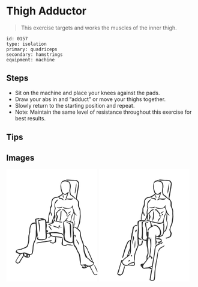 # Thigh Adductor
> This exercise targets and works the muscles of the inner thigh.

``` 
id: 0157 
type: isolation 
primary: quadriceps 
secondary: hamstrings 
equipment: machine 
``` 

## Steps

 - Sit on the machine and place your knees against the pads.
 - Draw your abs in and “adduct” or move your thighs together.
 - Slowly return to the starting position and repeat.
 - Note: Maintain the same level of resistance throughout this exercise for best results.

## Tips


## Images

<svg width="182pt" height="300" viewBox="0 0 182 225" xmlns="http://www.w3.org/2000/svg">
  <g fill="#FFF">
    <path d="M0 0h182v202.96c-1.79-4.28-3.53-8.78-6.77-12.2 1.82 5.29 4.64 10.17 6.77 15.35v3.13c-1.06.53-2.12 1.07-3.18 1.61-1.22-.93-2.88-1.47-3.59-2.92-2.38-4.42-4.64-8.9-7.29-13.16 2.97-1.26 6.69-2.66 7.43-6.23.68-1.74-1.38-2.79-2.21-4.02-2.47-7.13-5.73-13.94-8.96-20.75-1.91-4.36-3.24-10.56-8.9-11.27-.73-5.89-4.01-10.98-5.24-16.73-1.51-3.76-.41-8.01-2.07-11.72-.94-2.38-3.27-3.67-5.16-5.19 1.72-4.54 4.4-8.81 4.91-13.73.43-4.41 1.46-8.84.9-13.29-.54-4.59.39-9.42-1.7-13.74-1.94-3.76-1.31-8.03-1.6-12.08-.84-2.75-2.93-4.83-4.64-7.04.7-3.3 1.5-6.58 2.01-9.91.81-6.71 2.76-13.28 2.87-20.08-.34-3.72-3.66-7-7.52-6.77-6.34-.04-12.72-1.42-19.02-.4.69.51 1.4 1.02 2.11 1.51 5.27-.41 10.54.42 15.81.32 3.94-.49 7.68 3.4 6.82 7.29-1.2 9.72-3.59 19.25-4.63 28.99-2.69-3.61-5.92-6.82-9.89-9-1.23-3.94-1.69-8.13-.78-12.2.91-4.27.72-9.3-2.33-12.71-2.15-2.46-6.08-1.33-8.15-3.86-2.28.97-4.91 1.35-6.88 2.92-4.86 7.48-2.49 17.22.9 24.79-3.81 2.35-7.39 5.49-11.99 6.08-3.54.27-7.03 2.07-8.6 5.37-1.64 2.62-1.14 5.8-1.42 8.72.05 2.9-2.08 5.16-2.67 7.89-.43 3.27 0 6.7-1.28 9.82-2.34 5.5-1.88 11.59-3.07 17.35-.89.23-1.78.47-2.66.7-.55-1.65-.26-4.09-2.11-4.96-3.78-1.82-7.93-3.65-12.24-2.82 1.15.62 2.33 1.18 3.54 1.69.37.14 1.12.43 1.49.57-2.38.63-4.76 1.29-7.12 2.02-.07 4.65 1.3 9.14 1.61 13.75.38 3.65.29 7.46 1.87 10.86.11-7.62.28-15.58-2.61-22.76 3.96-1.54 8.19-1.93 12.4-1.95 1.53 6.81.69 13.87 1.14 20.79-.21 5.45 1.44 10.98-.05 16.35-4.61 1.07-9.33 1.07-13.98.37-.27-1.45-.5-2.9-.78-4.35-.89 1.31-2.24 2.71-2.08 4.4.76 1.24 2.09 2.14 3.58 2.2 5.18.54 10.97.42 15.37-2.72 1.46-2.91.5-6.36.75-9.48 1.52-.31 3.05-.61 4.57-.9.83 1.92 1.8 3.77 2.89 5.56-1.92.79-3.82 1.63-5.6 2.7 2.72.34 4.92-1.29 6.92-2.86 2.72.79 5.46 1.53 8.25 2.06-.36 3.12 0 6.51-1.6 9.35-2.57 2.64-6.46 1.41-8.83-.82.79-.37 2.36-1.11 3.15-1.48-.18-.35-.53-1.04-.71-1.38-8.96 1.89-18.08 2.91-27.11 4.37-1.34.3-2.41 1.04-3.23 2.22 9.16-1.16 18.2-3.13 27.4-4.07.19.66.56 1.97.75 2.63 2.12.67 4.3 1.75 6.59 1.32 1.74-.47 3.24-1.51 4.81-2.36.22-3.4.22-6.82.07-10.23 4.19.31 8.32 1.08 12.46 1.73-.18 4.24-1.27 8.41-1.34 12.64 1.36 1.86 3.58 2.83 5.76 3.36 2.39.62 4.36-1.2 6.3-2.25 3.84.95 7.82 1.8 11.79 1.29-3.96-1.44-8.2-2.29-12.42-2.23-2.84.95-6.7 3.02-8.84-.3 0-4.64.95-9.52-1.15-13.89-4.93-1.05-9.94-1.76-14.98-1.96-2.67-.27-5.74-.59-7.72-2.57-.04-1.19-.04-2.39 0-3.58 3.95.01 7.92-.3 11.86.1 2.93.62 5.81 1.51 8.84 1.42 1.49 1.24 2.94 2.53 4.37 3.85.13 3.49-.22 7.87 3.07 10.12 4.76 2.97 10.88 6.22 16.37 3.09.32 3.02.62 6.36 2.94 8.6 3.16 3.25 3.92 7.89 6.3 11.63 5.34 7.87 1.56 18.48 7.01 26.35 1.53-.35 3.04-.84 4.62-.9l.59.28c1.55.72 2.48 2.63.77 3.78-1.04-.6-1.98-1.37-2.99-1.98-1.06-.58-1.27 1.39-1.83 1.9 3.15 4.44 8.65 1.25 11.89-1.35 1.14.02 2.29.04 3.43.07 2.53 4.35 5.2 8.64 7.28 13.23 1.33 3.11 5.39 4.14 8.19 2.31V225H0V0m137.03 48.82l.74-.15c1.91-6.65 2.35-13.66 2.8-20.54-1.98 6.71-3.34 13.71-3.54 20.69M57.91 99.67c-.02 2.64.06 5.28.57 7.88-2.6-1.76-5.41.02-7.83 1.16-3.94 4.08-4.3 9.9-4.65 15.25-.04 4.47-2.27 8.61-2.05 13.11.15 5.86-.07 12.33-3.51 17.31-3.35 2.64-7.78 3.54-11.61 5.38-4.12.04-9.83.94-10.01 6.18 2.36 2.1 5.34 3.15 8.15 4.45-3.23 4.86-6.65 9.69-8.89 15.11 1.13 1.36 2.58 2.39 3.98 3.45 1.93-.84 4.69-.82 5.59-3.06 2.09-4.24 4.84-8.08 7.28-12.1 3.18 2.82 8.89 5.05 12.11 1.17.03-.72.09-2.16.13-2.87 2.32-1.11 5.81-1.93 5.96-5.07 1.85-6.58.37-13.76 3.36-20.07 1.96-4.1 3.6-8.37 4.01-12.93l.57 3.04c3.34-3.94.93-9.34.78-13.95-.23-7.43-1.39-14.76-1.94-22.15 2.1-.55 4.26-.86 6.44-.74-.1-.47-.32-1.43-.42-1.91-2.72.18-5.4.65-8.02 1.36z"/>
    <path d="M111.63 26.7c3.44-2.8 8.44-2.36 12.21-.45 1.17.51 2.05 1.53 2.27 2.82 1.5 4.48.94 9.34-.01 13.88.45 3.02.57 6.3 1.9 9.07 2.81 2.2 5.79 4.2 8.34 6.73 1.98 2.02 5.3 2.71 6.35 5.57 1.77 3.66-.49 7.97 1.43 11.58 1.7 3.49 3.3 7.24 2.7 11.23.44 6.83-.16 13.66-1.45 20.37-1.11 3.57-2.48 7.05-3.47 10.66-1.49-.82-2.98-1.64-4.49-2.42l.3-.7c-1.14.08-2.29.17-3.43.28 1.21-4.07-.92-7.85-.94-11.88l-.36 2.59c-1.29-.31-2.58-.63-3.87-.97 1.85-6.16 2.21-13.1 6.78-18.07-.65 4.02-.64 8.1-1.27 12.12-.43 2.84.56 5.72 2.01 8.13-.06 2.38-.22 4.75-.31 7.13 1.65-3.72 1.46-7.95-.66-11.45.4-2.95.81-5.91.69-8.89-.01-1.41-.26-3.05.92-4.11 1.14 1.52 2.71 2.56 4.47 3.25-1.86-2.43-4.48-4.38-5.48-7.38-1.19-3.31-2.25-6.67-3.56-9.93.58-1.22.93-2.51.84-3.87-1.99 2.24-3.4 5.39-6.54 6.21-4.98 1.28-9.93-.75-14.56-2.39 1.16 1.92 3.16 3.44 5.48 3.36 4.64.36 9.93.64 13.78-2.46 1.06 3.21 3.24 6.43 2.24 9.93-.22 2.63-2.41 4.38-3.31 6.72-.76 2.78-1.17 5.63-1.49 8.49-.28.74-.82 2.22-1.1 2.97-2.76-1.21-5.69-1.91-8.69-2.13 1.47-1.95 3.09-3.78 4.58-5.71-3.14-.05-4.28 3.42-5.83 5.56-2.54 1.08-5.03 3.37-4.37 6.42 1.1 8.15-.75 16.39.81 24.51-.94-2.34-1.93-5.74-5.04-5.82-3.9-.18-7.58-2.03-11.53-1.63-4.32.34-8.79-.39-12.97 1.05-1.65.58-3.4.65-5.12.64 1.01-.59 2.05-1.12 3.11-1.63.2-1.26.39-2.51.58-3.77-.36.19-1.09.58-1.45.77l-1.71-1.51c-.29-4.52 1.85-9.04-.14-13.41.72-.21 2.17-.63 2.9-.84 3.58 1.5 8.83 3.49 11.77-.13.05-.81.14-2.45.19-3.27 3.94 1.13 8.03 1.53 11.99 2.57 1.67.27 3.9 1.08 5.03-.67-3.58-.49-7.12-1.21-10.6-2.14-.74-3.08 1.24-5.72 1.77-8.62-.86-1.99-1.96-3.87-2.93-5.8 2.82-3.19 5.24-7.45 9.99-7.63-1.59-1.88-4.63-.93-6 .73-1.67 2.11-3.42 4.17-5.58 5.8.38 2.41 1.51 4.59 2.2 6.91-.83 2.92-2.04 5.78-1.48 8.91l-2.98-1.69c1.7-4.14 2.23-8.9.79-13.19-1.46-3.68 1.05-7.29 1.49-10.93-.54-2.22-2.1-4.34-1.5-6.72.36-4.57 4.8-6.97 6.78-10.75-7.34 2.05-9.42 11.66-6.78 17.98-1.56 3.94-2.26 8.2-1.52 12.39-.97 5.65-4.68 10.48-4.95 16.31-2.02.27-5.44 1.51-6.04-1.41.12-3.41 1.21-6.84.2-10.22.78-3.12 2.06-6.09 3.46-8.99.44 2.34 1.1 4.64 1.88 6.89.4-.13 1.19-.4 1.59-.53-1.14-2.17-.81-5.51-3.32-6.67.12-2.84.23-5.69.43-8.52 1.91-2.2 3.14-4.91 2.58-7.88-.63-4.61.91-9.86 5.38-11.98 2.45-.42 5.06-.25 7.2-1.78.49.95.95 1.92 1.4 2.89 3.24.19 6.18 1.44 8.88 3.18-.41-4.45-5.04-4-8.15-4.94-.89-1.16.44-2.29 1.45-2.68 2.1-1.21 4.25-2.44 5.75-4.41 1.35.49 2.71.95 4.08 1.41 1.67-.6 3.33-1.21 5-1.81-1.46 2.59-2.73 5.28-3.63 8.12 1.16.02 1.93-.48 2.31-1.51 1.61-3.59 1.94-7.61 3.97-11.04-3.29.68-5.27 5.06-9.17 4.21-4.41-1.56-4.84-6.78-5.89-10.65-.01-4.1-1.92-9.08 1.42-12.36m1.65 25c-.6 2.24-.63 4.72 1.44 6.17-.29-2.08.06-4.47-1.44-6.17m3.21 10.92c1.91-.63 3.66-2.49 5.8-1.97 3.98.81 9.35 1.99 12.01-2-4.44.93-8.92.57-13.39.34-2.28-.21-3.48 1.94-4.42 3.63m-15.65 14.16c.81 1.51 2.65 1.42 4.11 1.55 2.56.04 6.32.4 6.76-2.92-3.46 1.42-7.18 1.7-10.87 1.37m10.38 4.01l.07 1.32c.87.03 2.6.09 3.46.13 1.37 2.6 3.72 4.44 5.38 6.82 1.45 1.79-.63 4.57 1.61 5.9.12-.94.34-2.81.45-3.75.34-3.92-3.59-5.98-5.43-8.92-.94-2.3-3.66-1.2-5.54-1.5m-2.73 6.63c-.36 4.51-.04 9.18-1.44 13.55-.48 1.04.09 2.07.35 3.08 3.24-6.24 2.47-13.39 3.04-20.15-1.32.71-1.79 2.11-1.95 3.52m14.39 1.92c2.68-.57 4.76-2.46 6.47-4.48-2.95.06-4.74 2.45-6.47 4.48m3.35 1.02c-.75 1.56-.25 2.07 1.49 1.51.74-1.56.24-2.07-1.49-1.51m-3.67 4.86c1.48.28 2.66-1.96 2.21-3.22-1.44-.24-2.68 1.96-2.21 3.22m-39.65 14.45c2.25 2.08 5.12 3.28 8.07 3.99-1.99-2.45-4.6-4.88-8.07-3.99m9.77 3.49c2.82 3.7 8.21 3.01 11.91 5.41 2.34-1.35 5.14-1.02 7.64-1.9-2.27-.01-4.52.28-6.76.62-1.47-.93-3.05-1.61-4.75-1.98-2.6-.96-5.32-1.62-8.04-2.15m11.81 1.86c1.16 1.28 3.92-.19 3.13-1.9-1.07-1.32-3.66.39-3.13 1.9m-19.91-1.27c1.62 3.07 3.29 6.62 6.42 8.39-1.22-3.35-2.74-7.14-6.42-8.39z"/>
    <path d="M92.93 106.34c.51-3.35 1.69-6.54 3.29-9.52-.1 1.75-.22 3.5-.34 5.25-1.5 1.04-2.35 2.59-2.95 4.27zM114.76 106.39c1.1-.74 2.19-1.49 3.28-2.25 4.95-.09 9.35 2.35 14.11 3.25 1.51 6.76.12 13.68.68 20.5.35 5.64-.06 11.28-.25 16.92-1.17.58-2.34 1.14-3.52 1.7-3.67-1.8-8.34-2.32-10.95-5.76-2.15-4.59-1.59-9.87-.74-14.7-.39-6.6-.96-13.24-2.61-19.66m5.65.67c2.24.81 4.42 1.76 6.58 2.77-.14 9.23.63 18.39 1.33 27.58.74-1.35 1.68-2.76 1.47-4.39-.05-5.67-.2-11.34-.12-17.01.05-2.71-.32-5.57-1.88-7.86-1.3-.63-2.78-.68-4.17-.94-.82-.51-1.65-1.01-2.48-1.51-.18.34-.55 1.02-.73 1.36zM51.33 110.36c2.39-.61 4.84-1.55 7.35-1.07.41 4.55.87 9.15.37 13.72-.47 6.49.98 13.48-2.44 19.43-2.55 4.22-3.87 9.08-3.89 14.01.14 4.16-1.18 8.13-1.86 12.18l-1.8 1.52c-3.95-.02-7.45-1.93-11.08-3.2-3.06-1.07-6.04.62-9 1.21-3.26-.51-6.79-1.61-8.32-4.83 2.9-2.21 6.54-1.86 9.94-2.37 4-2.84 10.54-2.41 12.67-7.42 1.8-4.96 3.04-10.21 2.79-15.51-.16-4.03.59-8.02 1.72-11.87-.2-5.34.12-11.43 3.55-15.8zM135.21 116.32c4.3 1.36 7.73 4.7 10.84 7.89 1.75 2.6 1.03 5.82 1.09 8.74 1.46 3.41 1.76 7.2 3.44 10.53 3.15 6.66 3.6 14.13 4.18 21.35.81 3.72 2.52 7.17 3.74 10.76.31 1.35 1.72 1.7 2.8 2.26 2.07 1.51 4.04 3.17 5.75 5.09 1.99 2.23 5.04 2.98 7.25 4.95-1.55 4.63-7.15 5.49-11.38 4.95-1.72-.77-3.16-2.13-4.97-2.69-2.38.16-4.69.74-7.02 1.19-.55-.38-1.65-1.13-2.19-1.51.78-6.65.1-13.35-1.78-19.75-1.87-4.06-4.73-7.66-5.93-12.03-.73-3.21-4.01-5.02-4.71-8.26-1.13-5.84-1.83-12.19.39-17.86.84 1.7 1.16 3.9 2.9 4.99-.3-1.77-.81-3.49-1.38-5.19-1.18-.08-2.35-.11-3.52-.25 1.35-4.97-1.59-10.56.5-15.16m4.26 23.72c1.02 4.39 4.04 7.91 5.77 12.01.72-4.84-3.05-8.51-5.77-12.01z"/>
    <path d="M155.34 153.18c5.35 2.91 6.92 9.14 9.04 14.36 2.84 5.64 4.88 11.61 7.75 17.24-4.15-1.75-6.01-6.43-10.35-7.88-.11-.93-.22-1.85-.32-2.77-2.3-1.75-2.55-4.8-3.65-7.28-1.79-4.33-1.95-9.08-2.47-13.67zM36.1 168.39c1.38.61 2.75 1.23 4.11 1.88-.15 1.63-.22 3.26-.22 4.9-1.05-1.26-2.39-2.19-3.99-2.61.03-1.39.05-2.78.1-4.17zM28.59 170.33c1.37-.51 2.74-1.03 4.11-1.54.31 1.29.65 2.58 1.02 3.86-3.01 4.74-6.03 9.47-8.87 14.32l-3.66.06c-3.59-4.18 2.57-7.69 3.49-11.68 1.6-1.43 2.94-3.11 3.91-5.02zM43.07 171.93c.39-.09 1.16-.26 1.55-.35.25 1.75.99 3.95-1.57 4.05.01-.93.01-2.77.02-3.7zM159 193.16c1.35-.89 2.81 1.45 1.43 2.29-1.38 1.05-2.62-1.43-1.43-2.29z"/>
  </g>
  <g fill="#333">
    <path d="M119.04 21.82c6.3-1.02 12.68.36 19.02.4 3.86-.23 7.18 3.05 7.52 6.77-.11 6.8-2.06 13.37-2.87 20.08-.51 3.33-1.31 6.61-2.01 9.91 1.71 2.21 3.8 4.29 4.64 7.04.29 4.05-.34 8.32 1.6 12.08 2.09 4.32 1.16 9.15 1.7 13.74.56 4.45-.47 8.88-.9 13.29-.51 4.92-3.19 9.19-4.91 13.73 1.89 1.52 4.22 2.81 5.16 5.19 1.66 3.71.56 7.96 2.07 11.72 1.23 5.75 4.51 10.84 5.24 16.73 5.66.71 6.99 6.91 8.9 11.27 3.23 6.81 6.49 13.62 8.96 20.75.83 1.23 2.89 2.28 2.21 4.02-.74 3.57-4.46 4.97-7.43 6.23 2.65 4.26 4.91 8.74 7.29 13.16.71 1.45 2.37 1.99 3.59 2.92 1.06-.54 2.12-1.08 3.18-1.61v1.37c-2.8 1.83-6.86.8-8.19-2.31-2.08-4.59-4.75-8.88-7.28-13.23-1.14-.03-2.29-.05-3.43-.07-3.24 2.6-8.74 5.79-11.89 1.35.56-.51.77-2.48 1.83-1.9 1.01.61 1.95 1.38 2.99 1.98 1.71-1.15.78-3.06-.77-3.78l-.59-.28c-1.58.06-3.09.55-4.62.9-5.45-7.87-1.67-18.48-7.01-26.35-2.38-3.74-3.14-8.38-6.3-11.63-2.32-2.24-2.62-5.58-2.94-8.6-5.49 3.13-11.61-.12-16.37-3.09-3.29-2.25-2.94-6.63-3.07-10.12-1.43-1.32-2.88-2.61-4.37-3.85-3.03.09-5.91-.8-8.84-1.42-3.94-.4-7.91-.09-11.86-.1-.04 1.19-.04 2.39 0 3.58 1.98 1.98 5.05 2.3 7.72 2.57 5.04.2 10.05.91 14.98 1.96 2.1 4.37 1.15 9.25 1.15 13.89 2.14 3.32 6 1.25 8.84.3 4.22-.06 8.46.79 12.42 2.23-3.97.51-7.95-.34-11.79-1.29-1.94 1.05-3.91 2.87-6.3 2.25-2.18-.53-4.4-1.5-5.76-3.36.07-4.23 1.16-8.4 1.34-12.64-4.14-.65-8.27-1.42-12.46-1.73.15 3.41.15 6.83-.07 10.23-1.57.85-3.07 1.89-4.81 2.36-2.29.43-4.47-.65-6.59-1.32-.19-.66-.56-1.97-.75-2.63-9.2.94-18.24 2.91-27.4 4.07.82-1.18 1.89-1.92 3.23-2.22 9.03-1.46 18.15-2.48 27.11-4.37.18.34.53 1.03.71 1.38-.79.37-2.36 1.11-3.15 1.48 2.37 2.23 6.26 3.46 8.83.82 1.6-2.84 1.24-6.23 1.6-9.35-2.79-.53-5.53-1.27-8.25-2.06-2 1.57-4.2 3.2-6.92 2.86 1.78-1.07 3.68-1.91 5.6-2.7a45.086 45.086 0 0 1-2.89-5.56c-1.52.29-3.05.59-4.57.9-.25 3.12.71 6.57-.75 9.48-4.4 3.14-10.19 3.26-15.37 2.72-1.49-.06-2.82-.96-3.58-2.2-.16-1.69 1.19-3.09 2.08-4.4.28 1.45.51 2.9.78 4.35 4.65.7 9.37.7 13.98-.37 1.49-5.37-.16-10.9.05-16.35-.45-6.92.39-13.98-1.14-20.79-4.21.02-8.44.41-12.4 1.95 2.89 7.18 2.72 15.14 2.61 22.76-1.58-3.4-1.49-7.21-1.87-10.86-.31-4.61-1.68-9.1-1.61-13.75 2.36-.73 4.74-1.39 7.12-2.02-.37-.14-1.12-.43-1.49-.57-1.21-.51-2.39-1.07-3.54-1.69 4.31-.83 8.46 1 12.24 2.82 1.85.87 1.56 3.31 2.11 4.96.88-.23 1.77-.47 2.66-.7 1.19-5.76.73-11.85 3.07-17.35 1.28-3.12.85-6.55 1.28-9.82.59-2.73 2.72-4.99 2.67-7.89.28-2.92-.22-6.1 1.42-8.72 1.57-3.3 5.06-5.1 8.6-5.37 4.6-.59 8.18-3.73 11.99-6.08-3.39-7.57-5.76-17.31-.9-24.79 1.97-1.57 4.6-1.95 6.88-2.92 2.07 2.53 6 1.4 8.15 3.86 3.05 3.41 3.24 8.44 2.33 12.71-.91 4.07-.45 8.26.78 12.2 3.97 2.18 7.2 5.39 9.89 9 1.04-9.74 3.43-19.27 4.63-28.99.86-3.89-2.88-7.78-6.82-7.29-5.27.1-10.54-.73-15.81-.32-.71-.49-1.42-1-2.11-1.51m-7.41 4.88c-3.34 3.28-1.43 8.26-1.42 12.36 1.05 3.87 1.48 9.09 5.89 10.65 3.9.85 5.88-3.53 9.17-4.21-2.03 3.43-2.36 7.45-3.97 11.04-.38 1.03-1.15 1.53-2.31 1.51.9-2.84 2.17-5.53 3.63-8.12-1.67.6-3.33 1.21-5 1.81-1.37-.46-2.73-.92-4.08-1.41-1.5 1.97-3.65 3.2-5.75 4.41-1.01.39-2.34 1.52-1.45 2.68 3.11.94 7.74.49 8.15 4.94-2.7-1.74-5.64-2.99-8.88-3.18-.45-.97-.91-1.94-1.4-2.89-2.14 1.53-4.75 1.36-7.2 1.78-4.47 2.12-6.01 7.37-5.38 11.98.56 2.97-.67 5.68-2.58 7.88-.2 2.83-.31 5.68-.43 8.52 2.51 1.16 2.18 4.5 3.32 6.67-.4.13-1.19.4-1.59.53-.78-2.25-1.44-4.55-1.88-6.89-1.4 2.9-2.68 5.87-3.46 8.99 1.01 3.38-.08 6.81-.2 10.22.6 2.92 4.02 1.68 6.04 1.41.27-5.83 3.98-10.66 4.95-16.31-.74-4.19-.04-8.45 1.52-12.39-2.64-6.32-.56-15.93 6.78-17.98-1.98 3.78-6.42 6.18-6.78 10.75-.6 2.38.96 4.5 1.5 6.72-.44 3.64-2.95 7.25-1.49 10.93 1.44 4.29.91 9.05-.79 13.19l2.98 1.69c-.56-3.13.65-5.99 1.48-8.91-.69-2.32-1.82-4.5-2.2-6.91 2.16-1.63 3.91-3.69 5.58-5.8 1.37-1.66 4.41-2.61 6-.73-4.75.18-7.17 4.44-9.99 7.63.97 1.93 2.07 3.81 2.93 5.8-.53 2.9-2.51 5.54-1.77 8.62 3.48.93 7.02 1.65 10.6 2.14-1.13 1.75-3.36.94-5.03.67-3.96-1.04-8.05-1.44-11.99-2.57-.05.82-.14 2.46-.19 3.27-2.94 3.62-8.19 1.63-11.77.13-.73.21-2.18.63-2.9.84 1.99 4.37-.15 8.89.14 13.41l1.71 1.51c.36-.19 1.09-.58 1.45-.77-.19 1.26-.38 2.51-.58 3.77-1.06.51-2.1 1.04-3.11 1.63 1.72.01 3.47-.06 5.12-.64 4.18-1.44 8.65-.71 12.97-1.05 3.95-.4 7.63 1.45 11.53 1.63 3.11.08 4.1 3.48 5.04 5.82-1.56-8.12.29-16.36-.81-24.51-.66-3.05 1.83-5.34 4.37-6.42 1.55-2.14 2.69-5.61 5.83-5.56-1.49 1.93-3.11 3.76-4.58 5.71 3 .22 5.93.92 8.69 2.13.28-.75.82-2.23 1.1-2.97.32-2.86.73-5.71 1.49-8.49.9-2.34 3.09-4.09 3.31-6.72 1-3.5-1.18-6.72-2.24-9.93-3.85 3.1-9.14 2.82-13.78 2.46-2.32.08-4.32-1.44-5.48-3.36 4.63 1.64 9.58 3.67 14.56 2.39 3.14-.82 4.55-3.97 6.54-6.21.09 1.36-.26 2.65-.84 3.87 1.31 3.26 2.37 6.62 3.56 9.93 1 3 3.62 4.95 5.48 7.38-1.76-.69-3.33-1.73-4.47-3.25-1.18 1.06-.93 2.7-.92 4.11.12 2.98-.29 5.94-.69 8.89 2.12 3.5 2.31 7.73.66 11.45.09-2.38.25-4.75.31-7.13-1.45-2.41-2.44-5.29-2.01-8.13.63-4.02.62-8.1 1.27-12.12-4.57 4.97-4.93 11.91-6.78 18.07 1.29.34 2.58.66 3.87.97l.36-2.59c.02 4.03 2.15 7.81.94 11.88 1.14-.11 2.29-.2 3.43-.28l-.3.7c1.51.78 3 1.6 4.49 2.42.99-3.61 2.36-7.09 3.47-10.66 1.29-6.71 1.89-13.54 1.45-20.37.6-3.99-1-7.74-2.7-11.23-1.92-3.61.34-7.92-1.43-11.58-1.05-2.86-4.37-3.55-6.35-5.57-2.55-2.53-5.53-4.53-8.34-6.73-1.33-2.77-1.45-6.05-1.9-9.07.95-4.54 1.51-9.4.01-13.88-.22-1.29-1.1-2.31-2.27-2.82-3.77-1.91-8.77-2.35-12.21.45m-18.7 79.64c.6-1.68 1.45-3.23 2.95-4.27.12-1.75.24-3.5.34-5.25-1.6 2.98-2.78 6.17-3.29 9.52m21.83.05c1.65 6.42 2.22 13.06 2.61 19.66-.85 4.83-1.41 10.11.74 14.7 2.61 3.44 7.28 3.96 10.95 5.76 1.18-.56 2.35-1.12 3.52-1.7.19-5.64.6-11.28.25-16.92-.56-6.82.83-13.74-.68-20.5-4.76-.9-9.16-3.34-14.11-3.25-1.09.76-2.18 1.51-3.28 2.25m20.45 9.93c-2.09 4.6.85 10.19-.5 15.16 1.17.14 2.34.17 3.52.25.57 1.7 1.08 3.42 1.38 5.19-1.74-1.09-2.06-3.29-2.9-4.99-2.22 5.67-1.52 12.02-.39 17.86.7 3.24 3.98 5.05 4.71 8.26 1.2 4.37 4.06 7.97 5.93 12.03 1.88 6.4 2.56 13.1 1.78 19.75.54.38 1.64 1.13 2.19 1.51 2.33-.45 4.64-1.03 7.02-1.19 1.81.56 3.25 1.92 4.97 2.69 4.23.54 9.83-.32 11.38-4.95-2.21-1.97-5.26-2.72-7.25-4.95-1.71-1.92-3.68-3.58-5.75-5.09-1.08-.56-2.49-.91-2.8-2.26-1.22-3.59-2.93-7.04-3.74-10.76-.58-7.22-1.03-14.69-4.18-21.35-1.68-3.33-1.98-7.12-3.44-10.53-.06-2.92.66-6.14-1.09-8.74-3.11-3.19-6.54-6.53-10.84-7.89m20.13 36.86c.52 4.59.68 9.34 2.47 13.67 1.1 2.48 1.35 5.53 3.65 7.28.1.92.21 1.84.32 2.77 4.34 1.45 6.2 6.13 10.35 7.88-2.87-5.63-4.91-11.6-7.75-17.24-2.12-5.22-3.69-11.45-9.04-14.36m3.66 39.98c-1.19.86.05 3.34 1.43 2.29 1.38-.84-.08-3.18-1.43-2.29z"/>
    <path d="M137.03 48.82c.2-6.98 1.56-13.98 3.54-20.69-.45 6.88-.89 13.89-2.8 20.54l-.74.15zM113.28 51.7c1.5 1.7 1.15 4.09 1.44 6.17-2.07-1.45-2.04-3.93-1.44-6.17zM116.49 62.62c.94-1.69 2.14-3.84 4.42-3.63 4.47.23 8.95.59 13.39-.34-2.66 3.99-8.03 2.81-12.01 2-2.14-.52-3.89 1.34-5.8 1.97zM100.84 76.78c3.69.33 7.41.05 10.87-1.37-.44 3.32-4.2 2.96-6.76 2.92-1.46-.13-3.3-.04-4.11-1.55zM111.22 80.79c1.88.3 4.6-.8 5.54 1.5 1.84 2.94 5.77 5 5.43 8.92-.11.94-.33 2.81-.45 3.75-2.24-1.33-.16-4.11-1.61-5.9-1.66-2.38-4.01-4.22-5.38-6.82-.86-.04-2.59-.1-3.46-.13l-.07-1.32zM108.49 87.42c.16-1.41.63-2.81 1.95-3.52-.57 6.76.2 13.91-3.04 20.15-.26-1.01-.83-2.04-.35-3.08 1.4-4.37 1.08-9.04 1.44-13.55zM122.88 89.34c1.73-2.03 3.52-4.42 6.47-4.48-1.71 2.02-3.79 3.91-6.47 4.48zM126.23 90.36c1.73-.56 2.23-.05 1.49 1.51-1.74.56-2.24.05-1.49-1.51zM122.56 95.22c-.47-1.26.77-3.46 2.21-3.22.45 1.26-.73 3.5-2.21 3.22zM57.91 99.67c2.62-.71 5.3-1.18 8.02-1.36.1.48.32 1.44.42 1.91-2.18-.12-4.34.19-6.44.74.55 7.39 1.71 14.72 1.94 22.15.15 4.61 2.56 10.01-.78 13.95l-.57-3.04c-.41 4.56-2.05 8.83-4.01 12.93-2.99 6.31-1.51 13.49-3.36 20.07-.15 3.14-3.64 3.96-5.96 5.07-.04.71-.1 2.15-.13 2.87-3.22 3.88-8.93 1.65-12.11-1.17-2.44 4.02-5.19 7.86-7.28 12.1-.9 2.24-3.66 2.22-5.59 3.06-1.4-1.06-2.85-2.09-3.98-3.45 2.24-5.42 5.66-10.25 8.89-15.11-2.81-1.3-5.79-2.35-8.15-4.45.18-5.24 5.89-6.14 10.01-6.18 3.83-1.84 8.26-2.74 11.61-5.38 3.44-4.98 3.66-11.45 3.51-17.31-.22-4.5 2.01-8.64 2.05-13.11.35-5.35.71-11.17 4.65-15.25 2.42-1.14 5.23-2.92 7.83-1.16-.51-2.6-.59-5.24-.57-7.88m-6.58 10.69c-3.43 4.37-3.75 10.46-3.55 15.8-1.13 3.85-1.88 7.84-1.72 11.87.25 5.3-.99 10.55-2.79 15.51-2.13 5.01-8.67 4.58-12.67 7.42-3.4.51-7.04.16-9.94 2.37 1.53 3.22 5.06 4.32 8.32 4.83 2.96-.59 5.94-2.28 9-1.21 3.63 1.27 7.13 3.18 11.08 3.2l1.8-1.52c.68-4.05 2-8.02 1.86-12.18.02-4.93 1.34-9.79 3.89-14.01 3.42-5.95 1.97-12.94 2.44-19.43.5-4.57.04-9.17-.37-13.72-2.51-.48-4.96.46-7.35 1.07M36.1 168.39c-.05 1.39-.07 2.78-.1 4.17 1.6.42 2.94 1.35 3.99 2.61 0-1.64.07-3.27.22-4.9-1.36-.65-2.73-1.27-4.11-1.88m-7.51 1.94c-.97 1.91-2.31 3.59-3.91 5.02-.92 3.99-7.08 7.5-3.49 11.68l3.66-.06c2.84-4.85 5.86-9.58 8.87-14.32-.37-1.28-.71-2.57-1.02-3.86-1.37.51-2.74 1.03-4.11 1.54m14.48 1.6c-.01.93-.01 2.77-.02 3.7 2.56-.1 1.82-2.3 1.57-4.05-.39.09-1.16.26-1.55.35zM120.41 107.06c.18-.34.55-1.02.73-1.36.83.5 1.66 1 2.48 1.51 1.39.26 2.87.31 4.17.94 1.56 2.29 1.93 5.15 1.88 7.86-.08 5.67.07 11.34.12 17.01.21 1.63-.73 3.04-1.47 4.39-.7-9.19-1.47-18.35-1.33-27.58-2.16-1.01-4.34-1.96-6.58-2.77zM82.91 109.67c3.47-.89 6.08 1.54 8.07 3.99-2.95-.71-5.82-1.91-8.07-3.99zM92.68 113.16c2.72.53 5.44 1.19 8.04 2.15 1.7.37 3.28 1.05 4.75 1.98 2.24-.34 4.49-.63 6.76-.62-2.5.88-5.3.55-7.64 1.9-3.7-2.4-9.09-1.71-11.91-5.41z"/>
    <path d="M104.49 115.02c-.53-1.51 2.06-3.22 3.13-1.9.79 1.71-1.97 3.18-3.13 1.9zM84.58 113.75c3.68 1.25 5.2 5.04 6.42 8.39-3.13-1.77-4.8-5.32-6.42-8.39zM139.47 140.04c2.72 3.5 6.49 7.17 5.77 12.01-1.73-4.1-4.75-7.62-5.77-12.01zM175.23 190.76c3.24 3.42 4.98 7.92 6.77 12.2v3.15c-2.13-5.18-4.95-10.06-6.77-15.35z"/>
  </g>
</svg>

<svg width="182pt" height="300" viewBox="0 0 182 225" xmlns="http://www.w3.org/2000/svg">
  <g fill="#FFF">
    <path d="M0 0h182v225H0V0m118.68 22.07c6.48 2.18 13.66.99 20.41 1.86 2.56.22 4.05 2.86 4.84 5.02-1 10.37-3.71 20.49-4.8 30.84-2.77-3.5-5.95-6.69-9.85-8.92-1.19-3.89-1.74-8.02-.77-12.03 1.21-5.16.4-11.59-4.49-14.58-2.18-.36-4.48-.54-6.32-1.88-2.22.72-4.71 1.11-6.57 2.6-4.88 7.52-2.62 17.33.89 24.9-1.25.8-2.51 1.59-3.8 2.32-2.66 2.15-5.83 3.56-9.25 3.89-5.3.4-9.25 5.75-8.91 10.89.1 2.89-.13 5.82-1.78 8.29-2.27 3.65-.39 8.22-2.1 12.04a28.232 28.232 0 0 0-2 14.73c-2.16.51-4.37.96-6.32 2.08-1.04 3.1-.75 6.41-.13 9.57-1.19-.78-2.37-1.57-3.55-2.37-2.18 1.42-4.79 2.55-6.12 4.91-1.5 4.24-1.17 8.86-2.79 13.08-.54 4.08-.93 8.19-1.77 12.23-1.84.7-3.63 1.5-5.38 2.39-6.05 10.35-8.48 22.19-11.8 33.57.42-.12 1.26-.37 1.68-.49 2.79-6.14 3.32-13.02 6.32-19.08 2.21-5.01 2.5-11.78 7.94-14.56-.45 4.86.28 9.75-.24 14.61-2.79 5.47-4.32 11.44-6.3 17.24-3.16 1.86-6.03 4.18-8.32 7.07-.61-.18-1.81-.55-2.41-.73-2.56 8.84-5.4 17.61-8.05 26.42-.84 3.22 3.27 4.22 5.61 4.66 2.45-1.26 5.5-2.68 6.09-5.67 1.31-4.53 3.38-8.98 3.03-13.81-2.82 4.55-3.02 10.25-5.4 14.99-.94.97-2.06 1.74-3.11 2.57-1.62-.55-3.25-1.02-4.87-1.53 3.17-7.31 3.92-15.36 6.91-22.73 1.18 1.63 2.23 3.36 3.51 4.93 2.96 2.06 6.82 2.45 10.18 1.08 3.66.24 7.34 1.02 11.02.65 2.8-.95 2.51-4.57 1.37-6.75.79-4.73.56-9.55.96-14.31 1.52-6.93 5.12-13.18 7.22-19.93 1.38-4.05.15-8.31-.48-12.37 1.99.8 4.03 1.48 6.14 1.85-.01-.55-.04-1.65-.06-2.2-1.22-.14-2.44-.28-3.66-.44-.71-1.3-2.23-2.3-2.25-3.91-.13-6.42 1.5-12.84.33-19.23-.12-3.82-.74-7.98 1.32-11.43 2.81.13 5.62-.18 8.43-.35-1.41 1.1-4.17 1.56-3.75 3.95.21 9.62 1.58 19.49-.51 28.97.61 1.84 1.78 3.42 2.99 4.92 2.33.49 4.57 1.26 6.85 1.92-.24 3.82.17 7.68 1.09 11.38 1.36 3.49.94 7.29 1.42 10.94.5 2.9-1.25 5.42-2.13 8.05-.29 2.73.91 5.76-.76 8.22-1.5 2.23-3.6 3.99-5.04 6.27-1.92.38-3.82.83-5.71 1.35-.53 2.28-.59 4.92 2.25 5.57l.68 1.81c1.42.6 2.71 2.03 4.37 1.63 3.61-.64 7.27-.46 10.9-.92-.1.4-.29 1.2-.39 1.6 1.34-.19 2.68-.38 4.03-.58-2.33 7.24-3.15 14.86-4.12 22.37 3.16 2.03 7.97 2.86 10.23-.88 1.12-7.11.98-14.4 1.72-21.56 1.23-5.59 1.43-11.36 2.89-16.9 1.43-5.31 1.47-10.85 2.1-16.28 1.53-2.04 2.52-4.43 4.07-6.44 2.97-2.53 7.35-3.47 9.24-7.15-3.15 1.57-6.14 3.44-9.27 5.04-1.81.93-2.34 3.03-3.21 4.7-2.55 5.21-3 11.08-3.81 16.73-1.95 7.92-2.71 16.06-3.96 24.1-.83 4.82-.03 9.77-1.11 14.56-.41 1.4-.3 3.35-2 3.87-1.69 1.09-3.58-.25-5.22-.77 1.2-5.45 2.12-10.95 2.95-16.47 2.42-15.28 5.47-30.46 7.24-45.84.49-3.84 3.95-6.72 7.67-7.24.87-1.03.67-2.28.21-3.44 1.45-.73 2.89-1.49 4.32-2.27-.17-1.66.22-3.51-.46-5.04-3.16-2.52-7.51-1.85-11.26-1.73.27-3.97 4.15-2.61 6.62-1.79 2.54-1.21 5.03-2.52 7.52-3.84.97-2.24 1.77-4.53 2.44-6.87 1.62-1.1 3.82-1.96 4.37-4.04 1.41-6.19 4.66-12.97 1.1-19.06.62-4.3.57-8.64.83-12.97 1.65 1.23 3.35 2.41 5.16 3.38-1.8-2.51-4.39-4.52-5.48-7.5-1.2-3.25-2.23-6.56-3.42-9.81.35-1.37.64-2.75.88-4.14-2.12 2.25-3.69 5.34-6.8 6.37-5.05 1.18-10.01-.9-14.72-2.46 1.08 1.27 2.19 2.69 3.86 3.2 5.27.76 10.97.92 15.68-1.96 1.07 3.08 2.99 6.22 2.13 9.6-.36 2.83-2.85 4.76-3.48 7.49-1.11 4.16-.94 8.92-3.87 12.39-7.39 2.68-14.94-1.43-22.39-2.01-1.23-.65-2.47-1.26-3.73-1.84 1.06-2.45 2.49-4.85 2.89-7.51-.82-2-2.01-3.84-2.69-5.9 2.36-3.19 4.91-6.92 9.15-7.5.16-1.88-2.63-1.02-3.71-.71-2.88 1.95-4.54 5.24-7.37 7.31.57 2.3 1.6 4.46 2.2 6.75-.59 2.61-1.82 5.13-1.28 7.89l-3.06-.24c1.54-4.38 2.27-9.25.77-13.74-1.27-3.64 1.04-7.18 1.47-10.77-.47-2.23-2-4.35-1.46-6.7.41-4.65 4.86-7.18 6.94-11.01-7.39 2.14-9.71 11.61-7.08 18.09-1.4 3.99-2.15 8.22-1.49 12.43-.69 3.94-2.65 7.55-3.67 11.41-2.32.05-4.63.11-6.93.25.36-2.5.2-5.01.19-7.52.51-2.94 1.99-5.6 3.05-8.37.54 2.35 1.21 4.66 1.97 6.94.42-.16 1.27-.49 1.69-.65-.96-2.38-1.4-5.07-3.23-6.99.03-2.7.14-5.39.28-8.08 5.09-4.63.31-12.33 4.72-17.23 2.62-4.1 8.1-2.36 11.78-4.78l-.76 3c3.43.49 6.78 1.36 9.6 3.45-.41-1.17-.83-2.33-1.26-3.49-2.4-.87-4.94-1.24-7.49-.89.19-.81.39-1.61.59-2.41 2.65-1.39 5.25-2.96 7.33-5.15 2.94 1.41 6.09 1.06 8.96-.43-1.52 2.61-2.8 5.37-3.62 8.29 1.23-.4 2.37-1.08 2.68-2.43 1.46-3.55 2-7.38 3.18-11.02-2.18 2.21-4.64 4.33-7.79 4.94-2.81-.42-4.74-2.9-5.33-5.54-1.8-4.61-1.87-9.6-1.84-14.47 1.99-6.5 11.28-6.27 15.59-2.36 1.97 3.97 1.88 8.63 1.11 12.89-1.01 3.73.37 7.57 1.14 11.22 4.54 3.66 8.94 7.6 13.79 10.88 2.93 3.08 1.46 7.67 1.92 11.45.72 2.46 2.12 4.66 2.84 7.12 1.18 3.15.33 6.56.68 9.83.43 5.11-.7 10.14-1.24 15.19-1.19 5.1-3.53 9.87-4.66 14.98.04 2.79 1.83 5.17 2.35 7.86-.31 1.9-.9 3.74-1.48 5.57-2.73 1.28-5.5 2.52-8.52 2.9.28.41.82 1.23 1.09 1.64 3.23-.73 6.38-1.87 9.23-3.56 1.06-2.31 1.96-4.82 1.93-7.39-.91-2.33-2.77-4.41-2.6-7.05-.16-3.62 1.97-6.75 3.25-9.99 1.86-4.14 1.66-8.77 2.42-13.16.8-3.94-.58-7.87-.24-11.83.38-3.58-1.03-6.91-2.26-10.18-1.63-3.9.54-8.55-1.88-12.2-1.11-2.21-4.18-3.83-3.09-6.68 1.48-6.58 2.27-13.28 3.61-19.89.24-4 2.18-8.69-.86-12.12-2.4-3.55-7.21-2.76-10.91-3.04-4.79.29-9.71-1.77-14.35.14m18.3 27.58c3.26-6.6 2.9-14.36 3.62-21.55-2.16 6.97-3.51 14.26-3.62 21.55m-23.62 1.72c-.79 2.41-.67 5.03 1.4 6.72-.19-2.29-.39-4.63-1.4-6.72m2.95 11.27c1.86-.74 3.68-1.58 5.59-2.22 4.07 1.36 9.61 2.1 12.57-1.74-4.5.74-9.02.48-13.54.29-2.37-.3-3.49 2.1-4.62 3.67M101.3 76.75l-.16 1.26c3.23.37 6.5.43 9.72-.11.25-.83.5-1.65.75-2.47-3.3 1.24-6.81 1.73-10.31 1.32m9.86 4.93c1.19.37 2.41.58 3.58 1.01 2.16 2.62 4.64 5.02 6.22 8.06-.38 1.58-.84 3.29.81 4.37.35-2.21.44-4.44.29-6.66-2.28-2.49-4.3-5.25-6.65-7.63-1.3.03-3.64-.58-4.25.85m-2.84 10.05c.02 4.21-1.5 8.27-1.23 12.45.87-1.82 1.68-3.67 2.51-5.5.4-5.04.66-10.08.7-15.13-2.06 2.21-2.17 5.33-1.98 8.18m14.48-2.29c2.79-.7 4.98-2.66 6.77-4.82-3.03.3-5.02 2.6-6.77 4.82m3.37.92c-.59 1.61-.05 2.11 1.63 1.49.57-1.62.03-2.12-1.63-1.49m-3.35 4.52c1.24.35 2.46-1.59 1.79-2.62-1.23-.34-2.5 1.59-1.79 2.62m-5.44 11.57c2.12-3.37 4.32-6.69 6.64-9.93-4.24 1.29-6.2 5.86-6.64 9.93m-30.8 35.92c-.9 2.83-.99 6.01-2.58 8.59-.77-.05-2.3-.14-3.07-.19-.03.93-.05 1.85-.08 2.77 2.09-.88 4.17-1.83 5.99-3.21-.05-2.64 2.3-5.91-.26-7.96m35.59 5.72c.74.49 1.49.98 2.24 1.46 1.61-.95 3.2-1.99 4.13-3.68-2.15.66-4.23 1.53-6.37 2.22z"/>
    <path d="M130.33 100.29c1.01-4.7 2.27-9.48 5.52-13.19-.62 4.29-.92 8.61-1.37 12.92-.24 3.74 2.75 7.13 1.65 10.89-1.27 4.65-1.72 9.87-5.2 13.53-.99-3.13-.57-6.34-.03-9.49-.36-4.86-2.2-9.85-.57-14.66zM96.7 94.89c-.64 2.78-.77 5.64-.58 8.49-.95-.04-2.86-.12-3.82-.15 2.38-2.23 3.47-5.31 4.4-8.34zM90.92 104.68c3.47-.35 6.97-.59 10.44-.11 2.24 2.93 1.88 6.78 2.52 10.23-3.02 2.19-6.75 4.44-6.69 8.73.5-.2 1.5-.6 1.99-.8.3-5.19 6.32-6.25 9.78-8.77-1.14-.73-2.37-1.34-3.42-2.2-.57-2.06-.89-4.18-1.38-6.26 4.48 1.64 9.23 2.32 13.83 3.55 3.71 1.14 7.54-.1 10.84-1.83.8 1.32-.12 2.75-.34 4.11 1.16 3.49-.24 7.11.31 10.66.38 2.93-.41 5.84-1.43 8.55-1.2 1.79-3.31 2.61-5.01 3.79 5.48-8.41-.63-21.2-10.35-22.97l-4.13.72c3.41 1.6 7.86 1.44 10.31 4.78 2.84 3.77 5.44 9.05 3.22 13.7-1.3 2.66-4.28 3.5-6.87 4.31-.12-1.13-.35-3.38-.46-4.5-1.46 3.31-1.61 7.01-1.18 10.56.57 3.98.01 8.05.94 11.99-3.19 4.55-2.64 10.26-3.36 15.48-1.83 8.15-2.79 16.44-4.45 24.62-4.38 4.07-10.87 3.34-16.35 4.39-.42-.58-1.28-1.75-1.7-2.34 1.12-5.51 6.31-8.58 8.65-13.42 1.45-2.8 3.79-4.99 6.26-6.89 1.13 1.86 2.09 3.81 3 5.79.49-1.15.95-2.33 1.42-3.49-1.64-1.68-3.51-3.12-5.06-4.88 2.8-11.95 2.9-24.37 2.05-36.55-.46 1.79-.87 3.59-1.23 5.41-.62-1.65-1.57-6.26-4.19-3.9.46-4.1.46-8.22.42-12.33-.91-.01-1.81-.02-2.72-.02l-.54 1.76c.11-3.13.15-6.28-.61-9.34l1.37-.4c-.37.01-1.13.02-1.5.02-.57-3.06-1.12-6.13-1.29-9.25 1.29-.17 2.59-.28 3.89-.4.25-.34.75-1.03 1-1.37-2.2.06-4.32.65-6.37 1.43-1.09 6.54 3.18 12.36 2.32 18.86-.38 3.38-.16 6.89 1.56 9.91-.57 1.74-1.07 3.5-1.5 5.28a52.56 52.56 0 0 0-3.97.03L88 139.61c-.15-5.53.14-11.07.03-16.6-.12-2.63.45-5.4-.69-7.88-.15-3.07.09-6.15.72-9.15.96-.43 1.91-.86 2.86-1.3zM70.33 116.51c1.31-3 4.76-2.7 7.48-2.81.85 8.14-1.45 16.19-.69 24.32.4 4.69.01 9.42.62 14.1-4.11 10.18-9.59 20.99-6.76 32.29-2.98 2.51-7.37 1.83-10.31 4.41-1.93 1.06-3.59 3.61-6.05 2.87-3.12-.55-6.15-2.07-7.33-5.19-1.07-2.04 1.28-3.31 2.41-4.61 3.57-4.06 8.58-6.42 12.36-10.26l-3.13.04c.96-3.39 1.77-6.82 2.97-10.14.23 2.92.22 5.95-1.33 8.55.53.52 1.07 1.04 1.62 1.55 2.81-6.52 1.7-13.76 1.82-20.65-.58-7.48 3.49-14.31 3.32-21.78 2.06-4 1.12-8.72 3-12.69m2.1 6.72c.27 1.15.56 2.31.86 3.47 1.56-1.66 2.58-3.72 3.01-5.95-1.32.77-2.61 1.6-3.87 2.48m-4.31 9.85c.25 6.22-1.7 12.2-1.87 18.4 1.04-3.84 2.42-7.56 3.58-11.36.77-2.55.06-5.11-1.71-7.04m4.41 8.58c-.82 5.65-1.82 11.37-1.06 17.1 1.59-5.57 1.32-11.39 1.06-17.1m-8.18 30.26c-1.04.94.3 3.3 1.62 2.42 1.1-.99-.22-3.38-1.62-2.42m-2.8 9.52c-1.17.43-2.56 1.26-2.73 2.63.87 2.42 5.61-2.95 2.73-2.63z"/>
    <path d="M99 138.74c.8.03 1.59.07 2.39.1 1.22 6.24 2.42 12.69 1.39 19.04-1.67 7 .8 15.39-5.11 20.9-1.33-3.1.25-5.86 1.36-8.67.3-5.03.15-10.14-.87-15.09-1.16-5.42.59-10.86.84-16.28zM114.06 139.29c3.18.95 6.71.72 9.64 2.45.82 3.8-3.91 3.58-6.39 3.68-.13.72.07 1.28.6 1.68l1.62.32c-.1.87-.19 1.74-.29 2.61-1.67.57-3.37 1.1-5.05 1.64.17-.99.53-2.98.71-3.97l.38-.5c.56-.88 1.05-1.8 1.5-2.75l-1.79.44c-.28-1.87-.59-3.74-.93-5.6zM59.98 191c2.85-2.57 6.71-3.18 10.37-3.66l-.4 4.26c-3.33-.12-6.65-.34-9.97-.6zM103.44 196.16c.88-1.3 3.43-.03 2.15 1.35-.89 1.19-3.41.04-2.15-1.35z"/>
  </g>
  <g fill="#333">
    <path d="M118.68 22.07c4.64-1.91 9.56.15 14.35-.14 3.7.28 8.51-.51 10.91 3.04 3.04 3.43 1.1 8.12.86 12.12-1.34 6.61-2.13 13.31-3.61 19.89-1.09 2.85 1.98 4.47 3.09 6.68 2.42 3.65.25 8.3 1.88 12.2 1.23 3.27 2.64 6.6 2.26 10.18-.34 3.96 1.04 7.89.24 11.83-.76 4.39-.56 9.02-2.42 13.16-1.28 3.24-3.41 6.37-3.25 9.99-.17 2.64 1.69 4.72 2.6 7.05.03 2.57-.87 5.08-1.93 7.39-2.85 1.69-6 2.83-9.23 3.56-.27-.41-.81-1.23-1.09-1.64 3.02-.38 5.79-1.62 8.52-2.9.58-1.83 1.17-3.67 1.48-5.57-.52-2.69-2.31-5.07-2.35-7.86 1.13-5.11 3.47-9.88 4.66-14.98.54-5.05 1.67-10.08 1.24-15.19-.35-3.27.5-6.68-.68-9.83-.72-2.46-2.12-4.66-2.84-7.12-.46-3.78 1.01-8.37-1.92-11.45-4.85-3.28-9.25-7.22-13.79-10.88-.77-3.65-2.15-7.49-1.14-11.22.77-4.26.86-8.92-1.11-12.89-4.31-3.91-13.6-4.14-15.59 2.36-.03 4.87.04 9.86 1.84 14.47.59 2.64 2.52 5.12 5.33 5.54 3.15-.61 5.61-2.73 7.79-4.94-1.18 3.64-1.72 7.47-3.18 11.02-.31 1.35-1.45 2.03-2.68 2.43.82-2.92 2.1-5.68 3.62-8.29-2.87 1.49-6.02 1.84-8.96.43-2.08 2.19-4.68 3.76-7.33 5.15-.2.8-.4 1.6-.59 2.41 2.55-.35 5.09.02 7.49.89.43 1.16.85 2.32 1.26 3.49-2.82-2.09-6.17-2.96-9.6-3.45l.76-3c-3.68 2.42-9.16.68-11.78 4.78-4.41 4.9.37 12.6-4.72 17.23-.14 2.69-.25 5.38-.28 8.08 1.83 1.92 2.27 4.61 3.23 6.99-.42.16-1.27.49-1.69.65-.76-2.28-1.43-4.59-1.97-6.94-1.06 2.77-2.54 5.43-3.05 8.37.01 2.51.17 5.02-.19 7.52 2.3-.14 4.61-.2 6.93-.25 1.02-3.86 2.98-7.47 3.67-11.41-.66-4.21.09-8.44 1.49-12.43-2.63-6.48-.31-15.95 7.08-18.09-2.08 3.83-6.53 6.36-6.94 11.01-.54 2.35.99 4.47 1.46 6.7-.43 3.59-2.74 7.13-1.47 10.77 1.5 4.49.77 9.36-.77 13.74l3.06.24c-.54-2.76.69-5.28 1.28-7.89-.6-2.29-1.63-4.45-2.2-6.75 2.83-2.07 4.49-5.36 7.37-7.31 1.08-.31 3.87-1.17 3.71.71-4.24.58-6.79 4.31-9.15 7.5.68 2.06 1.87 3.9 2.69 5.9-.4 2.66-1.83 5.06-2.89 7.51 1.26.58 2.5 1.19 3.73 1.84 7.45.58 15 4.69 22.39 2.01 2.93-3.47 2.76-8.23 3.87-12.39.63-2.73 3.12-4.66 3.48-7.49.86-3.38-1.06-6.52-2.13-9.6-4.71 2.88-10.41 2.72-15.68 1.96-1.67-.51-2.78-1.93-3.86-3.2 4.71 1.56 9.67 3.64 14.72 2.46 3.11-1.03 4.68-4.12 6.8-6.37-.24 1.39-.53 2.77-.88 4.14 1.19 3.25 2.22 6.56 3.42 9.81 1.09 2.98 3.68 4.99 5.48 7.5-1.81-.97-3.51-2.15-5.16-3.38-.26 4.33-.21 8.67-.83 12.97 3.56 6.09.31 12.87-1.1 19.06-.55 2.08-2.75 2.94-4.37 4.04-.67 2.34-1.47 4.63-2.44 6.87-2.49 1.32-4.98 2.63-7.52 3.84-2.47-.82-6.35-2.18-6.62 1.79 3.75-.12 8.1-.79 11.26 1.73.68 1.53.29 3.38.46 5.04-1.43.78-2.87 1.54-4.32 2.27.46 1.16.66 2.41-.21 3.44-3.72.52-7.18 3.4-7.67 7.24-1.77 15.38-4.82 30.56-7.24 45.84-.83 5.52-1.75 11.02-2.95 16.47 1.64.52 3.53 1.86 5.22.77 1.7-.52 1.59-2.47 2-3.87 1.08-4.79.28-9.74 1.11-14.56 1.25-8.04 2.01-16.18 3.96-24.1.81-5.65 1.26-11.52 3.81-16.73.87-1.67 1.4-3.77 3.21-4.7 3.13-1.6 6.12-3.47 9.27-5.04-1.89 3.68-6.27 4.62-9.24 7.15-1.55 2.01-2.54 4.4-4.07 6.44-.63 5.43-.67 10.97-2.1 16.28-1.46 5.54-1.66 11.31-2.89 16.9-.74 7.16-.6 14.45-1.72 21.56-2.26 3.74-7.07 2.91-10.23.88.97-7.51 1.79-15.13 4.12-22.37-1.35.2-2.69.39-4.03.58.1-.4.29-1.2.39-1.6-3.63.46-7.29.28-10.9.92-1.66.4-2.95-1.03-4.37-1.63l-.68-1.81c-2.84-.65-2.78-3.29-2.25-5.57 1.89-.52 3.79-.97 5.71-1.35 1.44-2.28 3.54-4.04 5.04-6.27 1.67-2.46.47-5.49.76-8.22.88-2.63 2.63-5.15 2.13-8.05-.48-3.65-.06-7.45-1.42-10.94-.92-3.7-1.33-7.56-1.09-11.38-2.28-.66-4.52-1.43-6.85-1.92-1.21-1.5-2.38-3.08-2.99-4.92 2.09-9.48.72-19.35.51-28.97-.42-2.39 2.34-2.85 3.75-3.95-2.81.17-5.62.48-8.43.35-2.06 3.45-1.44 7.61-1.32 11.43 1.17 6.39-.46 12.81-.33 19.23.02 1.61 1.54 2.61 2.25 3.91 1.22.16 2.44.3 3.66.44.02.55.05 1.65.06 2.2-2.11-.37-4.15-1.05-6.14-1.85.63 4.06 1.86 8.32.48 12.37-2.1 6.75-5.7 13-7.22 19.93-.4 4.76-.17 9.58-.96 14.31 1.14 2.18 1.43 5.8-1.37 6.75-3.68.37-7.36-.41-11.02-.65-3.36 1.37-7.22.98-10.18-1.08-1.28-1.57-2.33-3.3-3.51-4.93-2.99 7.37-3.74 15.42-6.91 22.73 1.62.51 3.25.98 4.87 1.53 1.05-.83 2.17-1.6 3.11-2.57 2.38-4.74 2.58-10.44 5.4-14.99.35 4.83-1.72 9.28-3.03 13.81-.59 2.99-3.64 4.41-6.09 5.67-2.34-.44-6.45-1.44-5.61-4.66 2.65-8.81 5.49-17.58 8.05-26.42.6.18 1.8.55 2.41.73 2.29-2.89 5.16-5.21 8.32-7.07 1.98-5.8 3.51-11.77 6.3-17.24.52-4.86-.21-9.75.24-14.61-5.44 2.78-5.73 9.55-7.94 14.56-3 6.06-3.53 12.94-6.32 19.08-.42.12-1.26.37-1.68.49 3.32-11.38 5.75-23.22 11.8-33.57 1.75-.89 3.54-1.69 5.38-2.39.84-4.04 1.23-8.15 1.77-12.23 1.62-4.22 1.29-8.84 2.79-13.08 1.33-2.36 3.94-3.49 6.12-4.91 1.18.8 2.36 1.59 3.55 2.37-.62-3.16-.91-6.47.13-9.57 1.95-1.12 4.16-1.57 6.32-2.08-.67-5 .04-10.1 2-14.73 1.71-3.82-.17-8.39 2.1-12.04 1.65-2.47 1.88-5.4 1.78-8.29-.34-5.14 3.61-10.49 8.91-10.89 3.42-.33 6.59-1.74 9.25-3.89 1.29-.73 2.55-1.52 3.8-2.32-3.51-7.57-5.77-17.38-.89-24.9 1.86-1.49 4.35-1.88 6.57-2.6 1.84 1.34 4.14 1.52 6.32 1.88 4.89 2.99 5.7 9.42 4.49 14.58-.97 4.01-.42 8.14.77 12.03 3.9 2.23 7.08 5.42 9.85 8.92 1.09-10.35 3.8-20.47 4.8-30.84-.79-2.16-2.28-4.8-4.84-5.02-6.75-.87-13.93.32-20.41-1.86m11.65 78.22c-1.63 4.81.21 9.8.57 14.66-.54 3.15-.96 6.36.03 9.49 3.48-3.66 3.93-8.88 5.2-13.53 1.1-3.76-1.89-7.15-1.65-10.89.45-4.31.75-8.63 1.37-12.92-3.25 3.71-4.51 8.49-5.52 13.19m-33.63-5.4c-.93 3.03-2.02 6.11-4.4 8.34.96.03 2.87.11 3.82.15-.19-2.85-.06-5.71.58-8.49m-5.78 9.79c-.95.44-1.9.87-2.86 1.3-.63 3-.87 6.08-.72 9.15 1.14 2.48.57 5.25.69 7.88.11 5.53-.18 11.07-.03 16.6l2.94 1.71c1.32-.06 2.65-.07 3.97-.03.43-1.78.93-3.54 1.5-5.28-1.72-3.02-1.94-6.53-1.56-9.91.86-6.5-3.41-12.32-2.32-18.86 2.05-.78 4.17-1.37 6.37-1.43-.25.34-.75 1.03-1 1.37-1.3.12-2.6.23-3.89.4.17 3.12.72 6.19 1.29 9.25.37 0 1.13-.01 1.5-.02l-1.37.4c.76 3.06.72 6.21.61 9.34l.54-1.76c.91 0 1.81.01 2.72.02.04 4.11.04 8.23-.42 12.33 2.62-2.36 3.57 2.25 4.19 3.9.36-1.82.77-3.62 1.23-5.41.85 12.18.75 24.6-2.05 36.55 1.55 1.76 3.42 3.2 5.06 4.88-.47 1.16-.93 2.34-1.42 3.49-.91-1.98-1.87-3.93-3-5.79-2.47 1.9-4.81 4.09-6.26 6.89-2.34 4.84-7.53 7.91-8.65 13.42.42.59 1.28 1.76 1.7 2.34 5.48-1.05 11.97-.32 16.35-4.39 1.66-8.18 2.62-16.47 4.45-24.62.72-5.22.17-10.93 3.36-15.48-.93-3.94-.37-8.01-.94-11.99-.43-3.55-.28-7.25 1.18-10.56.11 1.12.34 3.37.46 4.5 2.59-.81 5.57-1.65 6.87-4.31 2.22-4.65-.38-9.93-3.22-13.7-2.45-3.34-6.9-3.18-10.31-4.78l4.13-.72c9.72 1.77 15.83 14.56 10.35 22.97 1.7-1.18 3.81-2 5.01-3.79 1.02-2.71 1.81-5.62 1.43-8.55-.55-3.55.85-7.17-.31-10.66.22-1.36 1.14-2.79.34-4.11-3.3 1.73-7.13 2.97-10.84 1.83-4.6-1.23-9.35-1.91-13.83-3.55.49 2.08.81 4.2 1.38 6.26 1.05.86 2.28 1.47 3.42 2.2-3.46 2.52-9.48 3.58-9.78 8.77-.49.2-1.49.6-1.99.8-.06-4.29 3.67-6.54 6.69-8.73-.64-3.45-.28-7.3-2.52-10.23-3.47-.48-6.97-.24-10.44.11m-20.59 11.83c-1.88 3.97-.94 8.69-3 12.69.17 7.47-3.9 14.3-3.32 21.78-.12 6.89.99 14.13-1.82 20.65-.55-.51-1.09-1.03-1.62-1.55 1.55-2.6 1.56-5.63 1.33-8.55-1.2 3.32-2.01 6.75-2.97 10.14l3.13-.04c-3.78 3.84-8.79 6.2-12.36 10.26-1.13 1.3-3.48 2.57-2.41 4.61 1.18 3.12 4.21 4.64 7.33 5.19 2.46.74 4.12-1.81 6.05-2.87 2.94-2.58 7.33-1.9 10.31-4.41-2.83-11.3 2.65-22.11 6.76-32.29-.61-4.68-.22-9.41-.62-14.1-.76-8.13 1.54-16.18.69-24.32-2.72.11-6.17-.19-7.48 2.81M99 138.74c-.25 5.42-2 10.86-.84 16.28 1.02 4.95 1.17 10.06.87 15.09-1.11 2.81-2.69 5.57-1.36 8.67 5.91-5.51 3.44-13.9 5.11-20.9 1.03-6.35-.17-12.8-1.39-19.04-.8-.03-1.59-.07-2.39-.1m15.06.55c.34 1.86.65 3.73.93 5.6l1.79-.44c-.45.95-.94 1.87-1.5 2.75l-.38.5c-.18.99-.54 2.98-.71 3.97 1.68-.54 3.38-1.07 5.05-1.64.1-.87.19-1.74.29-2.61l-1.62-.32c-.53-.4-.73-.96-.6-1.68 2.48-.1 7.21.12 6.39-3.68-2.93-1.73-6.46-1.5-9.64-2.45M59.98 191c3.32.26 6.64.48 9.97.6l.4-4.26c-3.66.48-7.52 1.09-10.37 3.66m43.46 5.16c-1.26 1.39 1.26 2.54 2.15 1.35 1.28-1.38-1.27-2.65-2.15-1.35z"/>
    <path d="M136.98 49.65c.11-7.29 1.46-14.58 3.62-21.55-.72 7.19-.36 14.95-3.62 21.55zM113.36 51.37c1.01 2.09 1.21 4.43 1.4 6.72-2.07-1.69-2.19-4.31-1.4-6.72zM116.31 62.64c1.13-1.57 2.25-3.97 4.62-3.67 4.52.19 9.04.45 13.54-.29-2.96 3.84-8.5 3.1-12.57 1.74-1.91.64-3.73 1.48-5.59 2.22zM101.3 76.75c3.5.41 7.01-.08 10.31-1.32-.25.82-.5 1.64-.75 2.47-3.22.54-6.49.48-9.72.11l.16-1.26zM111.16 81.68c.61-1.43 2.95-.82 4.25-.85 2.35 2.38 4.37 5.14 6.65 7.63.15 2.22.06 4.45-.29 6.66-1.65-1.08-1.19-2.79-.81-4.37-1.58-3.04-4.06-5.44-6.22-8.06-1.17-.43-2.39-.64-3.58-1.01zM108.32 91.73c-.19-2.85-.08-5.97 1.98-8.18-.04 5.05-.3 10.09-.7 15.13-.83 1.83-1.64 3.68-2.51 5.5-.27-4.18 1.25-8.24 1.23-12.45zM122.8 89.44c1.75-2.22 3.74-4.52 6.77-4.82-1.79 2.16-3.98 4.12-6.77 4.82zM126.17 90.36c1.66-.63 2.2-.13 1.63 1.49-1.68.62-2.22.12-1.63-1.49zM122.82 94.88c-.71-1.03.56-2.96 1.79-2.62.67 1.03-.55 2.97-1.79 2.62zM117.38 106.45c.44-4.07 2.4-8.64 6.64-9.93-2.32 3.24-4.52 6.56-6.64 9.93zM72.43 123.23c1.26-.88 2.55-1.71 3.87-2.48-.43 2.23-1.45 4.29-3.01 5.95-.3-1.16-.59-2.32-.86-3.47zM68.12 133.08c1.77 1.93 2.48 4.49 1.71 7.04-1.16 3.8-2.54 7.52-3.58 11.36.17-6.2 2.12-12.18 1.87-18.4zM72.53 141.66c.26 5.71.53 11.53-1.06 17.1-.76-5.73.24-11.45 1.06-17.1zM86.58 142.37c2.56 2.05.21 5.32.26 7.96-1.82 1.38-3.9 2.33-5.99 3.21.03-.92.05-1.84.08-2.77.77.05 2.3.14 3.07.19 1.59-2.58 1.68-5.76 2.58-8.59zM122.17 148.09c2.14-.69 4.22-1.56 6.37-2.22-.93 1.69-2.52 2.73-4.13 3.68-.75-.48-1.5-.97-2.24-1.46zM64.35 171.92c1.4-.96 2.72 1.43 1.62 2.42-1.32.88-2.66-1.48-1.62-2.42zM61.55 181.44c2.88-.32-1.86 5.05-2.73 2.63.17-1.37 1.56-2.2 2.73-2.63z"/>
  </g>
</svg>
